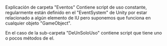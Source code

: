Explicación de carpeta "Eventos"
Contiene script de uso constante, regularmente están definido en el "EventSystem" de Unity por estar relacionado a algún elemento de IU pero suponemos que funciona en cualquier objeto "GameObject".

En el caso de la sub-carpeta "DeUnSoloUso" contiene script que tiene uno o pocos métodos de el.